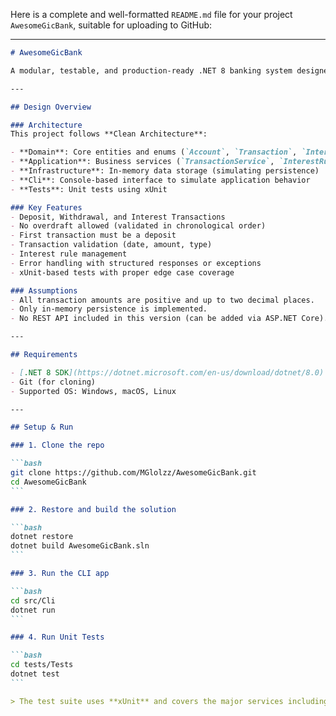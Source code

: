 Here is a complete and well-formatted `README.md` file for your project `AwesomeGicBank`, suitable for uploading to GitHub:

---

````markdown
# AwesomeGicBank

A modular, testable, and production-ready .NET 8 banking system designed for clean architecture, SOLID principles, and extensibility.

---

## Design Overview

### Architecture
This project follows **Clean Architecture**:

- **Domain**: Core entities and enums (`Account`, `Transaction`, `InterestRule`)
- **Application**: Business services (`TransactionService`, `InterestRuleService`)
- **Infrastructure**: In-memory data storage (simulating persistence)
- **Cli**: Console-based interface to simulate application behavior
- **Tests**: Unit tests using xUnit

### Key Features
- Deposit, Withdrawal, and Interest Transactions
- No overdraft allowed (validated in chronological order)
- First transaction must be a deposit
- Transaction validation (date, amount, type)
- Interest rule management
- Error handling with structured responses or exceptions
- xUnit-based tests with proper edge case coverage

### Assumptions
- All transaction amounts are positive and up to two decimal places.
- Only in-memory persistence is implemented.
- No REST API included in this version (can be added via ASP.NET Core).

---

## Requirements

- [.NET 8 SDK](https://dotnet.microsoft.com/en-us/download/dotnet/8.0)
- Git (for cloning)
- Supported OS: Windows, macOS, Linux

---

## Setup & Run

### 1. Clone the repo

```bash
git clone https://github.com/MGlolzz/AwesomeGicBank.git
cd AwesomeGicBank
```

### 2. Restore and build the solution

```bash
dotnet restore
dotnet build AwesomeGicBank.sln
```

### 3. Run the CLI app

```bash
cd src/Cli
dotnet run
```

### 4. Run Unit Tests

```bash
cd tests/Tests
dotnet test
```

> The test suite uses **xUnit** and covers the major services including validation, edge cases, and expected failure conditions.

